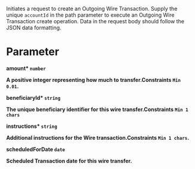 Initiates a request to create an  Outgoing Wire Transaction. Supply the unique `accountId` in the path parameter to execute an Outgoing Wire Transaction create operation. Data in the request body should follow the JSON data formatting.

# Parameter

<strong>amount*<strong> `number`

A positive integer representing how much to transfer.Constraints `Min 0.01`.

<strong>beneficiaryId*<strong> `string`

The unique beneficiary identifier for this wire transfer.Constraints `Min 1 chars`

<strong>instructions*<strong> `string`

Additional instructions for the Wire transaction.Constraints `Min 1 chars`.

<strong>scheduledForDate<strong> `date`

Scheduled Transaction date for this wire transfer.